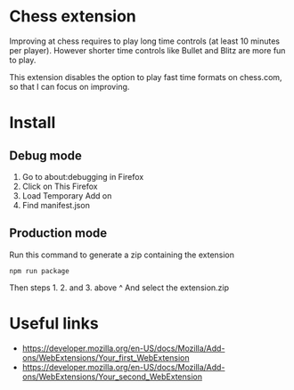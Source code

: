 # Chess extension

Improving at chess requires to play long time controls (at least 10 minutes per player). However shorter time controls like Bullet and Blitz are more fun to play.

This extension disables the option to play fast time formats on chess.com, so that I can focus on improving.

# Install

## Debug mode

1. Go to about:debugging in Firefox
2. Click on This Firefox
3. Load Temporary Add on
4. Find manifest.json

## Production mode

Run this command to generate a zip containing the extension
```
npm run package
```

Then steps 1. 2. and 3. above ^
And select the extension.zip

# Useful links

- https://developer.mozilla.org/en-US/docs/Mozilla/Add-ons/WebExtensions/Your_first_WebExtension
- https://developer.mozilla.org/en-US/docs/Mozilla/Add-ons/WebExtensions/Your_second_WebExtension
